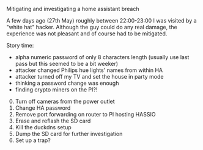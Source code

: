 Mitigating and investigating a home assistant breach

A few days ago (27th May) roughly between 22:00-23:00 I was visited by a "white hat" hacker. Although the guy could do any real damage, the experience was not pleasant and of course had to be mitigated.

Story time:

* alpha numeric password of only 8 characters length (usually use last pass but this seemed to be a bit weeker)
* attacker changed Philips hue lights' names from within HA
* attacker turned off my TV and set the house in party mode
* thinking a password change was enough
* finding crypto miners on the PI?!

0. Turn off cameras from the power outlet
1. Change HA password
1. Remove port forwarding on router to PI hosting HASSIO
1. Erase and reflash the SD card
1. Kill the duckdns setup
1. Dump the SD card for further investigation
1. Set up a trap?
